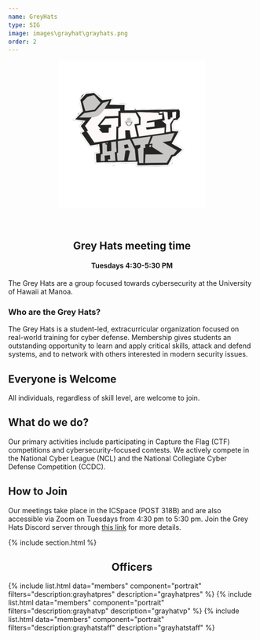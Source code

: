 ```yaml
---
name: GreyHats
type: SIG
image: images\grayhat\grayhats.png
order: 2
---
```


<center>
	<figure class="full">
	  <img src="../images/grayhat/grayhats.png" title="Grey Hats Logo" alt="Grey Hats Logo">
	</figure>
</center>
<br>
<center>
	<h2>Grey Hats meeting time</h2>
	<h4>Tuesdays 4:30-5:30 PM</h4>
</center>

The Grey Hats are a group focused towards cybersecurity at the University of Hawaii at Manoa.

### Who are the Grey Hats?

The Grey Hats is a student-led, extracurricular organization focused on real-world training for cyber defense. Membership gives students an outstanding opportunity to learn and apply critical skills, attack and defend systems, and to network with others interested in modern security issues.

## Everyone is Welcome

All individuals, regardless of skill level, are welcome to join.

## What do we do?

Our primary activities include participating in Capture the Flag (CTF) competitions and cybersecurity-focused contests. We actively compete in the National Cyber League (NCL) and the National Collegiate Cyber Defense Competition (CCDC).

## How to Join

Our meetings take place in the ICSpace (POST 318B) and are also accessible via Zoom on Tuesdays from 4:30 pm to 5:30 pm. Join the Grey Hats Discord server through [this link](https://discord.gg/r9xm9ZCVU3) for more details.

{% include section.html %}

<center>
	<h2>Officers</h2>
</center>

{% include list.html data="members" component="portrait" filters="description:grayhatpres" description="grayhatpres" %}
{% include list.html data="members" component="portrait" filters="description:grayhatvp" description="grayhatvp" %}
{% include list.html data="members" component="portrait" filters="description:grayhatstaff" description="grayhatstaff" %}
